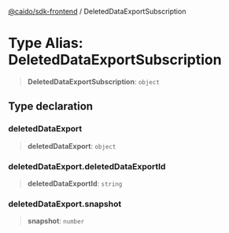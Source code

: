 [@caido/sdk-frontend](../index.md) / DeletedDataExportSubscription

# Type Alias: DeletedDataExportSubscription

> **DeletedDataExportSubscription**: `object`

## Type declaration

### deletedDataExport

> **deletedDataExport**: `object`

### deletedDataExport.deletedDataExportId

> **deletedDataExportId**: `string`

### deletedDataExport.snapshot

> **snapshot**: `number`
